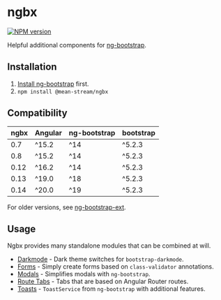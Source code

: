 # ngbx

[![NPM version](https://badge.fury.io/js/@mean-stream%2Fngbx.svg)](https://www.npmjs.com/package/@mean-stream/ngbx)

Helpful additional components for [ng-bootstrap](https://ng-bootstrap.github.io).

## Installation

1. [Install ng-bootstrap](https://ng-bootstrap.github.io/#/getting-started#installation) first.
2. `npm install @mean-stream/ngbx`

## Compatibility

| ngbx | Angular | ng-bootstrap | bootstrap |
|------|---------|--------------|-----------|
| 0.7  | ^15.2   | ^14          | ^5.2.3    |
| 0.8  | ^15.2   | ^14          | ^5.2.3    |
| 0.12 | ^16.2   | ^14          | ^5.2.3    |
| 0.13 | ^19.0   | ^18          | ^5.2.3    |
| 0.14 | ^20.0   | ^19          | ^5.2.3    |

For older versions, see [ng-bootstrap-ext](https://github.com/Clashsoft/ng-bootstrap-ext#compatibility).

## Usage

Ngbx provides many standalone modules that can be combined at will.

- [Darkmode](./src/lib/darkmode) - Dark theme switches for `bootstrap-darkmode`.
- [Forms](./src/lib/forms) - Simply create forms based on `class-validator` annotations.
- [Modals](./src/lib/modal) - Simplifies modals with `ng-bootstrap`.
- [Route Tabs](./src/lib/route-tabs) - Tabs that are based on Angular Router routes.
- [Toasts](./src/lib/toast) - `ToastService` from `ng-bootstrap` with additional features.
